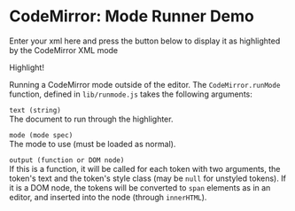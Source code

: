 CodeMirror: Mode Runner Demo
============================

Enter your xml here and press the button below to display it as highlighted by the CodeMirror XML mode

  

Highlight!

Running a CodeMirror mode outside of the editor. The `CodeMirror.runMode` function, defined in `lib/runmode.js` takes the following arguments:

`text (string)`  
The document to run through the highlighter.

 `mode (mode spec)`   
The mode to use (must be loaded as normal).

`output (function or DOM node)`  
If this is a function, it will be called for each token with two arguments, the token's text and the token's style class (may be `null` for unstyled tokens). If it is a DOM node, the tokens will be converted to `span` elements as in an editor, and inserted into the node (through `innerHTML`).
